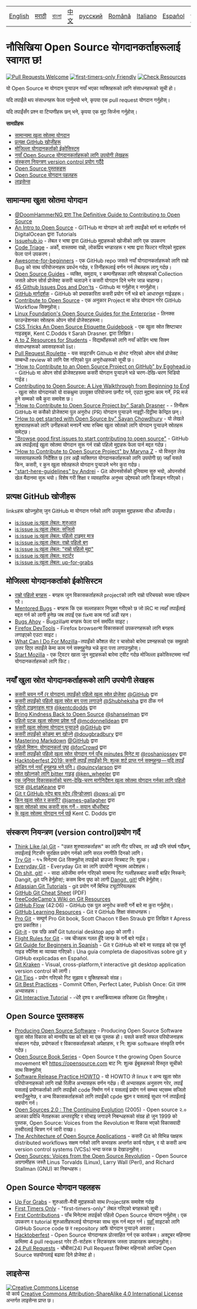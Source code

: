 <table>
    <tr>
        <!-- Do not translate this table -->
        <td><a href="./README.md"> English </a></td>
        <td><a href="./README-MR.md"> मराठी </a></td>
        <td><a href="./README-BN.md"> বাংলা </a></td>
        <td><a href="./README-CN.md"> 中文 </a></td>
        <td><a href="./README-RU.md"> русский </a></td>
        <td><a href="./README-RO.md"> Română </a></td>
        <td><a href="./README-IT.md"> Italiano </a></td>
        <td><a href="./README-ES.md"> Español </a></td>
        <td><a href="./README-pt-BR.md"> Português (BR) </a></td>
        <td><a href="./README-DE.md"> Deutsch </a></td>
        <td><a href="./README-GR.md"> Ελληνικά </a></td>
        <td><a href="./README-FR.md"> Français </a></td>
        <td><a href="./README-TR.md"> Turkish </a></td>
        <td><a href="./README-NE.md"> नेपाली </a></td>
    </tr>
</table>

# नौसिखिया Open Source योगदानकर्ताहरूलाई स्वागत छ!

[![Pull Requests Welcome](https://img.shields.io/badge/PRs-welcome-brightgreen.svg?style=flat)](http://makeapullrequest.com)
[![first-timers-only Friendly](https://img.shields.io/badge/first--timers--only-friendly-blue.svg)](http://www.firsttimersonly.com/)
[![Check Resources](https://github.com/freeCodeCamp/how-to-contribute-to-open-source/actions/workflows/test.yml/badge.svg)](https://github.com/freeCodeCamp/how-to-contribute-to-open-source/actions/workflows/test.yml)

यो Open Source मा योगदान पुर्‍याउन नयाँ भएका व्यक्तिहरूको लागि संसाधनहरूको सूची हो।

यदि तपाईंले थप संसाधनहरू फेला पार्नुभयो भने, कृपया एक pull request योगदान गर्नुहोस्।

यदि तपाईंसँग प्रश्न वा टिप्पणीहरू छन् भने, कृपया एक मुद्दा सिर्जना गर्नुहोस्।

**सामग्रीहरू**

- [सामान्यमा खुला स्रोतमा योगदान](#सामान्यमा-खुला-स्रोतमा-योगदान)
- [प्रत्यक्ष GitHub खोजीहरू](#प्रत्यक्ष-GitHub-खोजीहरू)
- [मोजिल्ला योगदानकर्ताको ईकोसिस्टम](#मोजिल्ला-योगदानकर्ताको-ईकोसिस्टम)
- [नयाँ Open Source योगदानकर्ताहरूको लागि उपयोगी लेखहरू](#नयाँ-Open-Source-योगदानकर्ताहरूको-लागि-उपयोगी-लेखहरू)
- [संस्करण नियन्त्रण version control प्रयोग गर्दैदै](#संस्करण-नियन्त्रण-version-control-प्रयोग-गर्दैदै)
- [Open Source पुस्तकहरू](#Open-Source-पुस्तकहरू)
- [Open Source योगदान पहलहरू](#Open-Source-योगदान-पहलहरू)
- [लाइसेन्स](#लाइसेन्स)

## सामान्यमा खुला स्रोतमा योगदान
- [@DoomHammerNG](https://twitter.com/DoomHammerNG)[ द्वारा The Definitive Guide to Contributing to Open Source](https://medium.freecodecamp.org/the-definitive-guide-to-contributing-to-open-source-900d5f9f2282)
- [An Intro to Open Source](https://www.digitalocean.com/community/tutorial_series/an-introduction-to-open-source) - GITHub मा योगदान  को लागी तपाइँको मार्ग मा मार्गदर्शन गर्न DigitalOcean द्वारा Tutorials
- [Issuehub.io](http://issuehub.pro/) - लेबल र भाषा द्वारा GitHub मुद्दाहरूको खोजीको लागि एक उपकरण
- [Code Triage](https://www.codetriage.com/) - अर्को, वास्तवमा राम्रो, लोकप्रिय भण्डारहरू र भाषा द्वारा फिल्टर गरिएको मुद्दाहरू फेला पार्न उपकरण।
- [Awesome-for-beginners](https://github.com/MunGell/awesome-for-beginners) - एक GitHub repo जसले नयाँ योगदानकर्ताहरूको लागि राम्रो Bug को साथ परियोजनाहरू प्रवर्धन गर्दछ, र तिनीहरूलाई वर्णन गर्न लेबलहरू लागू गर्दछ।
- [Open Source Guides](https://opensource.guide/) - व्यक्ति, समुदाय, र कम्पनीहरूका लागि स्रोतहरूको  Collection जसले ओपन सोर्स प्रोजेक्ट कसरी चलाउने र कसरी योगदान दिने भनेर जान्न चाहान्छ।
- [45 Github Issues Dos and Don’ts](https://hackernoon.com/45-github-issues-dos-and-donts-dfec9ab4b612) - Github मा गर्नुहोस् र नगर्नुहोस्।
- [GitHub मार्गदर्शक](https://guides.github.com/) - GitHub को प्रभावकारिता कसरी प्रयोग गर्ने भन्ने बारे आधारभूत गाईडहरू।
- [Contribute to Open Source](https://github.com/danthareja/contribute-to-open-source) - 
 एक अनुकार Project मा ​​कोड योगदान गरेर GitHub Workflow सिक्नुहोस्।
- [Linux Foundation's Open Source Guides for the Enterprise](https://www.linuxfoundation.org/resources/open-source-guides/) - लिनक्स फाउन्डेशनका स्रोतहरू ओपन सोर्स प्रोजेक्टहरूमा।
- [CSS Tricks An Open Source Etiquette Guidebook](https://css-tricks.com/open-source-etiquette-guidebook/) - एक खुला स्रोत शिष्टाचार गाइडबुक, Kent C.Dodds र Sarah Drasner. द्वारा लिखित।
- [A to Z Resources for Students](https://github.com/dipakkr/A-to-Z-Resources-for-Students) - विद्यार्थीहरूको लागि नयाँ कोडिंग भाषा सिक्न संसाधनहरूको अवसरहरूको list।
- [Pull Request Roulette](https://blog.devcenter.co/contributing-to-your-first-open-source-project-a-practical-approach-1928c4cbdae) - यस साइटसँग Github मा होस्ट गरिएको ओपन सोर्स प्रोजेक्ट सम्बन्धी review को लागि पेश गरिएको पुल अनुरोधहरूको सूची छ।
- ["How to Contribute to an Open Source Project on GitHub" by Egghead.io](https://egghead.io/courses/how-to-contribute-to-an-open-source-project-on-github) - GitHub मा ओपन सोर्स प्रोजेक्टहरूमा कसरी योगदान पुर्‍याउने भन्ने चरण-देखि-चरण भिडियो गाईड।
- [Contributing to Open Source: A Live Walkthrough from Beginning to End](https://medium.com/@kevinjin/contributing-to-open-source-walkthrough-part-0-b3dc43e6b720) - खुला स्रोत योगदानको यो वाकथ्रुमा उपयुक्त परियोजना छनौट गर्न, एउटा मुद्दामा काम गर्ने, PR मर्ज हुने सम्मको सबै कुरा समावेश छ।
- ["How to Contribute to Open Source Project by" Sarah Drasner](https://css-tricks.com/how-to-contribute-to-an-open-source-project/) - - तिनीहरू GitHub मा कसैको प्रोजेक्टमा पुल अनुरोध (PR) योगदान पुर्‍याउने नाइट्टी-ग्रिट्टीमा केन्द्रित छन्।
- ["How to get started with Open Source by" Sayan Chowdhury](https://www.hackerearth.com:443/getstarted-opensource/) - यो लेखले शुरुवातहरूको लागि उनीहरूको मनपर्ने भाषा रुचिमा खुला स्रोतको लागि योगदान पुर्‍याउने स्रोतहरू समेट्छ।
- ["Browse good first issues to start contributing to open source"](https://github.blog/2020-01-22-browse-good-first-issues-to-start-contributing-to-open-source/) - GitHub अब तपाईंलाई खुला स्रोतमा योगदान सुरू गर्न राम्रो पहिलो मुद्दाहरू फेला पार्न मद्दत गर्दछ।
- ["How to Contribute to Open Source Project" by Maryna Z](https://rubygarage.org/blog/how-contribute-to-open-source-projects) - यो विस्तृत लेख व्यवसायहरूतर्फ निर्देशित छ (तर अझै व्यक्तिगत योगदानकर्ताहरूको लागि उपयोगी छ) जहाँ यसले किन, कसरी, र कुन खुला स्रोतहरूले योगदान पुर्‍याउने भनेर कुरा गर्दछ।
- ["start-here-guidelines" by Andrei](https://github.com/zero-to-mastery/start-here-guidelines) - Git ओपनसोर्सको दुनियामा सुरु भयो, ओपनसोर्स खेल मैदानमा सुरू भयो। विशेष गरी शिक्षा र व्यावहारिक अनुभव उद्देश्यको लागि डिजाइन गरिएको।


## प्रत्यक्ष GitHub खोजीहरू
linksहरू खोज्नुहोस् जुन GitHub मा योगदान गर्नको लागि उपयुक्त मुद्दाहरूमा सीधा औंल्याउँछ।
- [is:issue is:खुला लेबल: शुरुआत](https://github.com/search?utf8=%E2%9C%93&q=is%3Aissue+is%3Aopen+label%3Abeginner)
- [is:issue is:खुला लेबल: सजिलो](https://github.com/search?utf8=%E2%9C%93&q=is%3Aissue+is%3Aopen+label%3Aeasy)
- [is:issue is:खुला लेबल: पहिलो टाइमर मात्र](https://github.com/search?utf8=%E2%9C%93&q=is%3Aissue+is%3Aopen+label%3Afirst-timers-only)
- [is:issue is:खुला लेबल: राम्रो पहिलो बग](https://github.com/search?utf8=%E2%9C%93&q=is%3Aissue+is%3Aopen+label%3Agood-first-bug)
- [is:issue is:खुला लेबल: "राम्रो पहिलो मुद्दा"](https://github.com/search?utf8=%E2%9C%93&q=is%3Aissue+is%3Aopen+label%3A"good+first+issue")
- [is:issue is:खुला लेबल: स्टार्टर](https://github.com/search?utf8=%E2%9C%93&q=is%3Aissue+is%3Aopen+label%3Astarter)
- [is:issue is:खुला लेबल: up-for-grabs](https://github.com/search?utf8=%E2%9C%93&q=is%3Aissue+is%3Aopen+label%3Aup-for-grabs)

## मोजिल्ला योगदानकर्ताको ईकोसिस्टम
- [राम्रो पहिलो बगहरू](https://bugzil.la/sw:%22[good%20first%20bug]%22&limit=0) - बगहरू जुन विकासकर्ताहरूले projectको लागि राम्रो परिचयको रूपमा पहिचान गरे।
- [Mentored Bugs](https://bugzilla.mozilla.org/buglist.cgi?quicksearch=mentor%3A%40) - बगहरू कि एक सल्लाहकार नियुक्त गरीएको छ जो IRC मा त्यहाँ तपाईंलाई मद्दत गर्न को लागी हुनेछ जब तपाईं एक fixमा काम गर्दा अडी रहन।
- [Bugs Ahoy](https://www.joshmatthews.net/bugsahoy/) - Bugzillaमा बगहरू फेला पार्न समर्पित साइट।
- [Firefox DevTools](http://firefox-dev.tools/) - Firefox browserमा विकासकर्ता उपकरणहरूको लागि बगहरू लगाइएको एउटा साइट।
- [What Can I Do For Mozilla](https://whatcanidoformozilla.org/) - तपाइँको कौशल सेट र चासोको बारेमा प्रश्नहरूको एक समूहको उत्तर दिएर तपाइँले केमा काम गर्न सक्नुहुनेछ भन्ने कुरा पत्ता लगाउनुहोस्।
- [Start Mozilla](https://twitter.com/StartMozilla) - एक ट्विटर खाता जुन मुद्दाहरूको बारेमा ट्वीट गर्दछ मोजिल्ला इकोसिस्टममा नयाँ योगदानकर्ताहरूको लागि फिट।

## नयाँ खुला स्रोत योगदानकर्ताहरूको लागि उपयोगी लेखहरू
- [कसरी चयन गर्ने (र योगदान) तपाईंको पहिलो खुला स्रोत प्रोजेक्ट](https://github.com/collections/choosing-projects) [@GitHub](https://github.com/github) द्वारा
- [कसरी तपाईंको पहिलो खुला स्रोत बग पत्ता लगाउने](https://www.freecodecamp.org/news/finding-your-first-open-source-project-or-bug-to-work-on-1712f651e5ba/) [@Shubheksha](https://github.com/Shubheksha) द्वारा ठीक गर्न
- [पहिलो टाइमरहरू मात्र](https://kentcdodds.com/blog/first-timers-only) [@kentcdodds](https://github.com/kentcdodds) द्वारा
- [Bring Kindness Back to Open Source](https://web.archive.org/web/20201009150545/https://www.hanselman.com/blog/bring-kindness-back-to-open-source) [@shanselman](https://github.com/shanselman) द्वारा
- [पहिलो पटक खुला स्रोतमा प्रवेश गर्दै](https://www.nearform.com/blog/getting-into-open-source-for-the-first-time/) [@mcdonnelldean](https://github.com/mcdonnelldean) द्वारा
- [कसरी खुला स्रोतमा योगदान पुर्‍याउने](https://opensource.guide/how-to-contribute/) [@GitHub](https://github.com/github) द्वारा
- [कसरी तपाईंको कोडमा बग खोज्ने](https://8thlight.com/blog/doug-bradbury/2016/06/29/how-to-find-bug-in-your-code.html) [@dougbradbury](https://twitter.com/dougbradbury) द्वारा
- [Mastering Markdown](https://guides.github.com/features/mastering-markdown/) [@GitHub](https://github.com/github) द्वारा
- [पहिलो मिशन: योगदानकर्ता पृष्ठ](https://medium.com/@forCrowd/first-mission-contributors-page-df24e6e70705#.2v2g0no29) [@forCrowd](https://github.com/forCrowd) द्वारा
- [कसरी तपाइँको पहिलो खुला स्रोत योगदान गर्न पाँच minutes मिनेट मा](https://www.freecodecamp.org/news/how-to-make-your-first-open-source-contribution-in-just-5-minutes-aaad1fc59c9a/) [@roshanjossey](https://github.com/Roshanjossey/) द्वारा
- [Hacktoberfest 2019:  कसरी तपाइँ तपाइँको नि: शुल्क शर्ट प्राप्त गर्न सक्नुहुन्छ — यदि तपाइँ कोडिंग गर्न नयाँ हुनुहुन्छ भने पनि।](https://www.freecodecamp.org/news/hacktoberfest-2018-how-you-can-get-your-free-shirt-even-if-youre-new-to-coding-96080dd0b01b/) [@quincylarson](https://www.freecodecamp.org/news/author/quincylarson/) द्वारा
- [स्रोत खोल्नको लागि bitter गाइड](https://medium.com/codezillas/a-bitter-guide-to-open-source-a8e3b6a3c1c4) [@ken_wheeler](https://medium.com/@ken_wheeler) द्वारा
- [एक जूनियर विकासकर्ताको चरण-देखि-चरण मार्गनिर्देशन खुला स्रोतमा योगदान गर्नका लागि पहिलो पटक](https://hackernoon.com/contributing-to-open-source-the-sharks-are-photoshopped-47e22db1ab86) [@LetaKeane](https://hackernoon.com/u/letakeane) द्वारा
- [Git र GitHub स्टेप बाय स्टेप (विन्डोजमा)](https://medium.com/illumination/path-to-learning-git-and-github-be93518e06dc) [@ows-ali](https://medium.com/@ows_ali) द्वारा
- [किन खुला स्रोत र कसरी?](https://careerkarma.com/blog/open-source-projects-for-beginners/) [@james-gallagher](https://careerkarma.com/blog/author/jamesgallagher/) द्वारा
- [खुला स्रोतको साथ कसरी सुरू गर्ने - सयान चौधरीबाट](https://www.hackerearth.com/getstarted-opensource/)
- [के खुला स्रोतमा योगदान गर्न पर्छ](https://kentcdodds.com/blog/what-open-source-project-should-i-contribute-to/) Kent C. Dodds द्वारा

## संस्करण नियन्त्रण (version control)प्रयोग गर्दै
- [Think Like (a) Git](https://think-like-a-git.net/) - "उन्नत शुरुवातकर्ताहरू" का लागि गीट परिचय, तर अझै पनि संघर्ष गर्दैछन्, तपाईंलाई गिटसँग सुरक्षित प्रयोग गर्नको लागि सरल रणनीति दिनको लागि।
- [Try Git](https://try.github.io/) - १५  मिनेटमा Git सिक्नुहोस् तपाईको ब्राउजर भित्रबाट नि: शुल्क।
- [Everyday Git](https://git-scm.com/docs/giteveryday) - Everyday Git का लागि उपयोगी न्यूनतम आदेशहरू।
- [Oh shit, git!](https://ohshitgit.com/) - - सादा अंग्रेजीमा वर्णन गरिएको सामान्य गिट गल्तीहरूबाट कसरी बाहिर निस्कने; Dangit, git पनि हेर्नुहोस्!; कसम बिना पृष्ठ को लागी [Dangit, git!](https://dangitgit.com/) पनि हेर्नुहोस्।
- [Atlassian Git Tutorials](https://www.atlassian.com/git/tutorials) - git प्रयोग गर्ने बिभिन्न ट्यूटोरियलहरू
- [GitHub Git Cheat Sheet](https://education.github.com/git-cheat-sheet-education.pdf) (PDF)
- [freeCodeCamp's Wiki on Git Resources](https://forum.freecodecamp.org/t/wiki-git-resources/13136)
- [GitHub Flow](https://www.youtube.com/watch?v=juLIxo42A_s) (42:06) - GitHub एक पुल अनुरोध कसरी गर्ने बारे मा कुरा गर्नुहोस्।
- [GitHub Learning Resources](https://docs.github.com/en/free-pro-team@latest/github/getting-started-with-github/git-and-github-learning-resources) - Git र GitHub शिक्षा संसाधनहरू।
- [Pro Git](https://git-scm.com/book/en/v2) - सम्पूर्ण Pro Git book,  Scott Chacon र Ben Straub द्वारा लिखित र Apress द्वारा प्रकाशित।
- [Git-it](https://github.com/jlord/git-it-electron) - एक पछि अर्को Git tutorial desktop app को लागी।
- [Flight Rules for Git](https://github.com/k88hudson/git-flight-rules) -  जब चीजहरू गलत हुँदै जान्छ के गर्ने बारे गाईड।
- [Git Guide for Beginners in Spanish](https://platzi.github.io/git-slides/#/) - Git र GitHub को बारे मा स्लाइड को एक पूर्ण गाइड स्पैनिश मा व्याख्या गरिएको। Una guía completa de diapositivas sobre git y GitHub explicadas en Español.
- [Git Kraken](https://www.gitkraken.com/git-client) - Visual, cross-platform,र  interactive git desktop application version control को लागी।
- [Git Tips](https://github.com/git-tips/tips) - प्रयोग गरिएको गिट सुझाव र युक्तिहरूको संग्रह।
- [Git Best Practices](https://sethrobertson.github.io/GitBestPractices/) - Commit Often, Perfect Later, Publish Once: Git उत्तम अभ्यासहरू।
- [Git Interactive Tutorial](https://learngitbranching.js.org/) - -धेरै दृश्य र अन्तर्क्रियात्मक तरिकामा Git सिक्नुहोस्।

## Open Source पुस्तकहरू
- [Producing Open Source Software](https://producingoss.com/) - Producing Open Source Software खुला स्रोत  विकास को मानवीय पक्ष को बारे मा एक पुस्तक हो। यसले कसरी सफल परियोजनाहरू संचालन गर्दछ, प्रयोगकर्ता र विकासकर्ताहरूको अपेक्षाहरू, र नि: शुल्क software संस्कृति वर्णन गर्दछ।
- [Open Source Book Series](https://opensource.com/resources/ebooks) - Open Source र the growing Open Source movement बारे https://opensource.com बाट नि: शुल्क ईबुकहरूको विस्तृत सूचीको साथ सिक्नुहोस्
- [Software Release Practice HOWTO](https://tldp.org/HOWTO/Software-Release-Practice-HOWTO/) - यो HOWTO ले linux र अन्य खुला स्रोत परियोजनाहरूको लागि राम्रो रिलीज अभ्यासहरू वर्णन गर्दछ। यी अभ्यासहरू अनुसरण गरेर, तपाईं यसलाई प्रयोगकर्ताको लागि तपाईंको code निर्माण गर्न र यसलाई प्रयोग गर्न सम्भव भएसम्म सजिलो बनाउँनुहुनेछ, र अन्य विकासकर्ताहरूको लागि तपाईंको cpde बुझ्न र यसलाई सुधार गर्न तपाईंलाई सहयोग गर्न।
- [Open Sources 2.0 : The Continuing Evolution](https://archive.org/details/opensources2.000diborich) (2005) - Open source २.० आजका प्रविधि नेताहरूका अन्तरदृष्टि र सोचाइ जगाउने निबन्धहरूको संग्रह हो जुन  1999 को पुस्तक, Open Source: Voices from the Revolution मा विकास भएको विकासवादी तस्वीरलाई चित्रण गर्न जारी राख्छ।
- [The Architecture of Open Source Applications](http://www.aosabook.org/en/git.html) - कसरी Git को विभिन्न पक्षहरू distributed workflows सक्षम गर्नको लागि कभरहरू अन्तर्गत कार्य गर्दछन्, र यो कसरी अन्य version control systems (VCSs) भन्दा फरक छ देखाउनुहोस्।
- [Open Sources: Voices from the Open Source Revolution](https://www.oreilly.com/openbook/opensources/book/) - Open Source अग्रगामीहरू जस्तै Linus Torvalds (Linux), Larry Wall (Perl), and Richard Stallman (GNU) का निबन्धहरू।

## Open Source योगदान पहलहरू
- [Up For Grabs](https://up-for-grabs.net/) - शुरुआती-मैत्री मुद्दाहरूको साथ Projectहरू समावेश गर्दछ
- [First Timers Only](https://www.firsttimersonly.com/) - "first-timers-only" लेबल गरिएको बगहरूको सूची।
- [First Contributions](https://firstcontributions.github.io/) - पाँच मिनेटमा तपाईको पहिलो Open Source योगदान गर्नुहोस्। एक उपकरण र tutorial शुरुआतीहरूलाई योगदानका साथ सुरू गर्न मद्दत गर्न। [यहाँ ](https://github.com/firstcontributions/first-contributions) साइटको लागि GitHub Source code छ र repository आफै योगदान पुर्‍याउने अवसर।
- [Hacktoberfest](https://hacktoberfest.digitalocean.com/) -  Open Source योगदानहरू प्रोत्साहित गर्न एक कार्यक्रम। अक्टूबर महिनामा कम्तिमा 4 pull request गरेर टी-सर्टहरू र स्टिकरहरू जस्ता उपहारहरू कमाउनुहोस्।
- [24 Pull Requests](https://24pullrequests.com) - चौबीस(24) Pull Request  डिसेम्बर महिनाको अवधिमा Open Source सहयोगलाई बढावा दिने प्रोजेक्ट हो।

## लाइसेन्स
<a rel="license" href="https://creativecommons.org/licenses/by-sa/4.0/"><img alt="Creative Commons License" style="border-width:0" src="https://licensebuttons.net/l/by-sa/4.0/88x31.png" /></a><br />यो कार्य <a rel="license" href="https://creativecommons.org/licenses/by-sa/4.0/">Creative Commons Attribution-ShareAlike 4.0 International License</a> अन्तर्गत लाइसेन्स प्राप्त छ।
